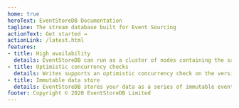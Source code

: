 ```yaml
---
home: true
heroText: EventStoreDB Documentation
tagline: The stream database built for Event Sourcing
actionText: Get started →
actionLink: /latest.html
features:
- title: High availability
  details: EventStoreDB can run as a cluster of nodes containing the same data which remains available for writes provided at least half the nodes are alive and connected.
- title: Optimistic concurrency checks
  details: Writes supports an optimistic concurrency check on the version of the stream to which events are written. If the check fails during writing, EventStoreDB returns an exception to let you know.
- title: Immutable data store
  details: EventStoreDB stores your data as a series of immutable events over time, providing one of the strongest audit log options available (characteristics similar to a blockchain).
footer: Copyright © 2020 EventStoreDB Limited
---
```

